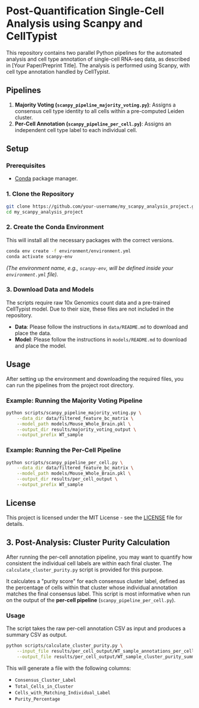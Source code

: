 # Post-Quantification Single-Cell Analysis using Scanpy and CellTypist

This repository contains two parallel Python pipelines for the automated analysis and cell type annotation of single-cell RNA-seq data, as described in [Your Paper/Preprint Title]. The analysis is performed using Scanpy, with cell type annotation handled by CellTypist.

## Pipelines

1.  **Majority Voting (`scanpy_pipeline_majority_voting.py`)**: Assigns a consensus cell type identity to all cells within a pre-computed Leiden cluster.
2.  **Per-Cell Annotation (`scanpy_pipeline_per_cell.py`)**: Assigns an independent cell type label to each individual cell.

## Setup

### Prerequisites
- [Conda](https://docs.conda.io/en/latest/miniconda.html) package manager.

### 1. Clone the Repository
```bash
git clone https://github.com/your-username/my_scanpy_analysis_project.git
cd my_scanpy_analysis_project
```

### 2. Create the Conda Environment
This will install all the necessary packages with the correct versions.
```bash
conda env create -f environment/environment.yml
conda activate scanpy-env
```
*(The environment name, e.g., `scanpy-env`, will be defined inside your `environment.yml` file).*

### 3. Download Data and Models
The scripts require raw 10x Genomics count data and a pre-trained CellTypist model. Due to their size, these files are not included in the repository.

-   **Data**: Please follow the instructions in `data/README.md` to download and place the data.
-   **Model**: Please follow the instructions in `models/README.md` to download and place the model.

## Usage

After setting up the environment and downloading the required files, you can run the pipelines from the project root directory.

### Example: Running the Majority Voting Pipeline
```bash
python scripts/scanpy_pipeline_majority_voting.py \
    --data_dir data/filtered_feature_bc_matrix \
    --model_path models/Mouse_Whole_Brain.pkl \
    --output_dir results/majority_voting_output \
    --output_prefix WT_sample
```

### Example: Running the Per-Cell Pipeline
```bash
python scripts/scanpy_pipeline_per_cell.py \
    --data_dir data/filtered_feature_bc_matrix \
    --model_path models/Mouse_Whole_Brain.pkl \
    --output_dir results/per_cell_output \
    --output_prefix WT_sample
```

## License
This project is licensed under the MIT License - see the [LICENSE](LICENSE) file for details.


## 3. Post-Analysis: Cluster Purity Calculation

After running the per-cell annotation pipeline, you may want to quantify how consistent the individual cell labels are within each final cluster. The `calculate_cluster_purity.py` script is provided for this purpose.

It calculates a "purity score" for each consensus cluster label, defined as the percentage of cells within that cluster whose individual annotation matches the final consensus label. This script is most informative when run on the output of the **per-cell pipeline** (`scanpy_pipeline_per_cell.py`).

### Usage

The script takes the raw per-cell annotation CSV as input and produces a summary CSV as output.

```bash
python scripts/calculate_cluster_purity.py \
    --input_file results/per_cell_output/WT_sample_annotations_per_cell_raw.csv \
    --output_file results/per_cell_output/WT_sample_cluster_purity_summary.csv
```

This will generate a file with the following columns:
- `Consensus_Cluster_Label`
- `Total_Cells_in_Cluster`
- `Cells_with_Matching_Individual_Label`
- `Purity_Percentage`

